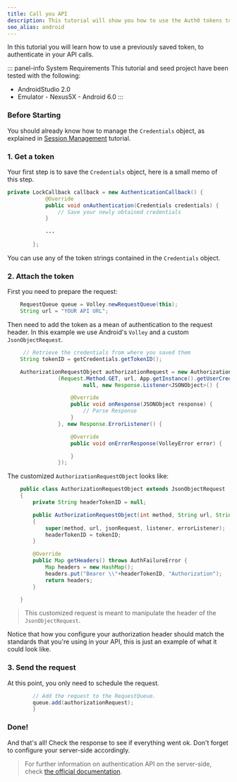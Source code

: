 ```yaml
---
title: Call you API
description: This tutorial will show you how to use the Auth0 tokens to make authenticated API calls.
seo_alias: android
---
```


In this tutorial you will learn how to use a previously saved token, to authenticate in your API calls.

::: panel-info System Requirements
This tutorial and seed project have been tested with the following:

* AndroidStudio 2.0
* Emulator - Nexus5X - Android 6.0 
  :::


### Before Starting

You should already know how to manage the `Credentials` object, as explained in [Session Management](03-session-handling.md) tutorial.

### 1. Get a token

Your first step is to save the `Credentials` object, here is a small memo of this step.

```java
private LockCallback callback = new AuthenticationCallback() {
            @Override
            public void onAuthentication(Credentials credentials) {
				// Save your newly obtained credentials
            }

            ...
            
        };
```
You can use any of the token strings contained in the `Credentials` object.

### 2. Attach the token

First you need to prepare the request:

```java
	RequestQueue queue = Volley.newRequestQueue(this);
    String url = "YOUR API URL";
```

Then need to add the token as a mean of authentication to the request header. In this example we use Android's `Volley` and a custom `JsonObjectRequest`.
   
```java     
	 // Retrieve the credentials from where you saved them
    String tokenID = getCredentials.getTokenID();

    AuthorizationRequestObject authorizationRequest = new AuthorizationRequestObject
                (Request.Method.GET, url, App.getInstance().getUserCredentials().getIdToken(),
                        null, new Response.Listener<JSONObject>() {

                    @Override
                    public void onResponse(JSONObject response) {
                        // Parse Response
                    }
                }, new Response.ErrorListener() {

                    @Override
                    public void onErrorResponse(VolleyError error) {

                    }
                });
```

The customized `AuthorizationRequestObject` looks like:

```java
	public class AuthorizationRequestObject extends JsonObjectRequest
    {
        private String headerTokenID = null;

        public AuthorizationRequestObject(int method, String url, String tokenID, JSONObject jsonRequest, Response.Listener listener, Response.ErrorListener errorListener)
        {
            super(method, url, jsonRequest, listener, errorListener);
            headerTokenID = tokenID;
        }

        @Override
        public Map getHeaders() throws AuthFailureError {
            Map headers = new HashMap();
            headers.put("Bearer \\"+headerTokenID, "Authorization");
            return headers;
        }

    }
```
	
> This customized request is meant to manipulate the header of the `JsonObjectRequest`.	
	
Notice that how you configure your authorization header should match the standards that you're using in your API, this is just an example of what it could look like.
	
       
### 3. Send the request

At this point, you only need to schedule the request.

```java
		// Add the request to the RequestQueue.
        queue.add(authorizationRequest);        
        }      
```

### Done!

And that's all! Check the response to see if everything went ok.
Don't forget to configure your server-side accordingly.

> For further information on authentication API on the server-side, check [the official documentation](https://auth0.com/docs/api/authentication).

